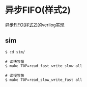# 异步FIFO(样式2)
[异步FIFO(样式2)](https://guttatus.github.io/post/asyn-fifo/#%E5%BC%82%E6%AD%A5fifo%E5%8E%9F%E7%90%86%E5%9B%BE%E6%A0%B7%E5%BC%8F2)的verilog实现

## sim
``` shell
$ cd sim/

# 读快写慢
$ make TOP=read_fast_write_slow all

# 读慢写快
$ make TOP=read_slow_write_fast all
```
